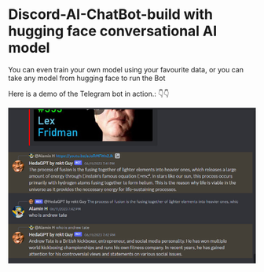 # Discord-AI-ChatBot-build with hugging face conversational AI model 
You can even train your own model using your favourite data, or you can take any model from hugging face to run the Bot


Here is a demo of the Telegram bot in action.: 👇👇

<img src="https://github.com/Its-Alamin-H/Discord-AI-ChatBot/blob/c4397584d67b8fe06b45be80cd865b77f79c2a68/demo.jpg" width =600><br>

